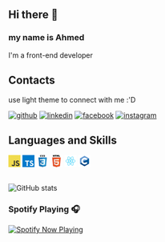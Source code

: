 ## Hi there 👋

### my name is Ahmed
I'm a front-end developer


## Contacts
use light theme to connect with me :'D

[<img src='https://cdn.jsdelivr.net/npm/simple-icons@3.0.1/icons/github.svg' alt='github' height='40'>](https://github.com/ahmedsameh74)  [<img src='https://cdn.jsdelivr.net/npm/simple-icons@3.0.1/icons/linkedin.svg' alt='linkedin' height='40'>](https://www.linkedin.com/in/ahmedsameh610/)  [<img src='https://cdn.jsdelivr.net/npm/simple-icons@3.0.1/icons/facebook.svg' alt='facebook' height='40'>](https://www.facebook.com/ahmedsameh610)  [<img src='https://cdn.jsdelivr.net/npm/simple-icons@3.0.1/icons/instagram.svg' alt='instagram' height='40'>](https://www.instagram.com/return_ahmed/)  

## Languages and Skills
[<img src='https://raw.githubusercontent.com/github/explore/80688e429a7d4ef2fca1e82350fe8e3517d3494d/topics/javascript/javascript.png' alt='JAVASCRIPT' height='24'>](https://www.javascript.com/) [<img src='https://raw.githubusercontent.com/github/explore/80688e429a7d4ef2fca1e82350fe8e3517d3494d/topics/typescript/typescript.png' alt='TYPESCRIPT' height='24'>](https://www.typescriptlang.org/) [<img src='https://raw.githubusercontent.com/github/explore/80688e429a7d4ef2fca1e82350fe8e3517d3494d/topics/css/css.png' alt='CSS' height='24'>](https://www.w3schools.com/css/) [<img src='https://raw.githubusercontent.com/github/explore/80688e429a7d4ef2fca1e82350fe8e3517d3494d/topics/html/html.png' alt='HTML' height='24'>](https://www.w3schools.com/html/) [<img src='https://raw.githubusercontent.com/github/explore/80688e429a7d4ef2fca1e82350fe8e3517d3494d/topics/react/react.png' alt='REACT' height='24'>](https://reactjs.org/) [<img src='https://raw.githubusercontent.com/github/explore/f3e22f0dca2be955676bc70d6214b95b13354ee8/topics/c/c.png' alt='C' height='24'>](https://www.cprogramming.com/)

##
![GitHub stats](https://github-readme-stats.vercel.app/api?username=ahmedsameh74&show_icons=true)  

### Spotify Playing 🎧

[<img src="https://spotify-now-playing-five-theta.vercel.app/api/spotify-playing" alt="Spotify Now Playing" width="350" />](https://open.spotify.com/user/21dhxhynk23onpcftmls7nfgq)

